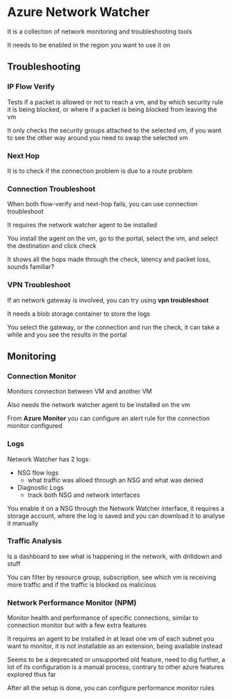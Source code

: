 # Azure Network Watcher
It is a collection of network monitoring and troubleshooting tools

It needs to be enabled in the region you want to use it on

## Troubleshooting

### IP Flow Verify
Tests if a packet is allowed or not to reach a vm, and by which security rule 
it is being blocked, or where if a packet is being blocked from leaving the vm

It only checks the security groups attached to the selected vm, if you want to
see the other way around you need to swap the selected vm

### Next Hop
It is to check if the connection problem is due to a route problem

### Connection Troubleshoot
When both flow-verify and next-hop fails, you can use connection troubleshoot

It requires the network watcher agent to be installed

You install the agent on the vm, go to the portal, select the vm, and select the
destination and click check

It shows all the hops made through the check, latency and packet loss, sounds familiar?

### VPN Troubleshoot
If an network gateway is involved, you can try using __vpn troubleshoot__

It needs a blob storage container to store the logs

You select the gateway, or the connection and run the check, it can take a while
and you see the results in the portal

## Monitoring
### Connection Monitor
Monitors connection between VM and another VM

Also needs the network watcher agent to be installed on the vm

From __Azure Monitor__ you can configure an alert rule for the connection monitor
configured

### Logs
Network Watcher has 2 logs:
- NSG flow logs
  - what traffic was alloed through an NSG and what was denied
- Diagnostic Logs
  - track both NSG and network interfaces

You enable it on a NSG through the Network Watcher interface, it requires a storage
account, where the log is saved and you can download it to analyse it manually

### Traffic Analysis
Is a dashboard to see what is happening in the network, with drilldown and stuff

You can filter by resource group, subscription, see which vm is receiving more
traffic and if the traffic is blocked os malicious

### Network Performance Monitor (NPM)
Monitor health and performance of specific connections, similar to connection
monitor but with a few extra features

It requires an agent to be installed in at least one vm of each subnet you want
to monitor, it is not installable as an extension, being available instead

Seems to be a deprecated or unsupported old feature, need to dig further, a lot 
of its configuration is  a manual process, contrary to other azure features 
explored thus far

After all the setup is done, you can configure performance monitor rules
